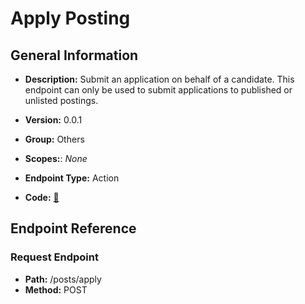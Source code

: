 # Apply Posting

## General Information

- **Description:** Submit an application on behalf of a candidate. This endpoint can only be used to submit applications to published or unlisted postings.

- **Version:** 0.0.1
- **Group:** Others
- **Scopes:**: _None_
- **Endpoint Type:** Action
- **Code:** [🔗](https://github.com/NangoHQ/integration-templates/tree/main/integrations/lever-sandbox/actions/apply-posting.ts)

## Endpoint Reference

### Request Endpoint

- **Path:** /posts/apply
- **Method:** POST

